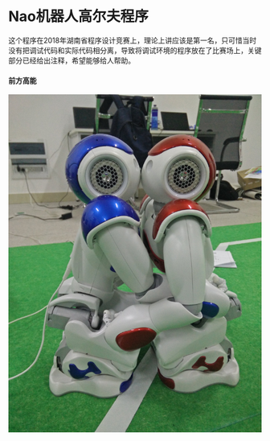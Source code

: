 # Nao机器人高尔夫程序
这个程序在2018年湖南省程序设计竞赛上，理论上讲应该是第一名，只可惜当时没有把调试代码和实际代码相分离，导致将调试环境的程序放在了比赛场上，关键部分已经给出注释，希望能够给人帮助。

#### 前方高能  



![](https://github.com/bitbitluo/Nao/blob/master/img/naos.jpg)

